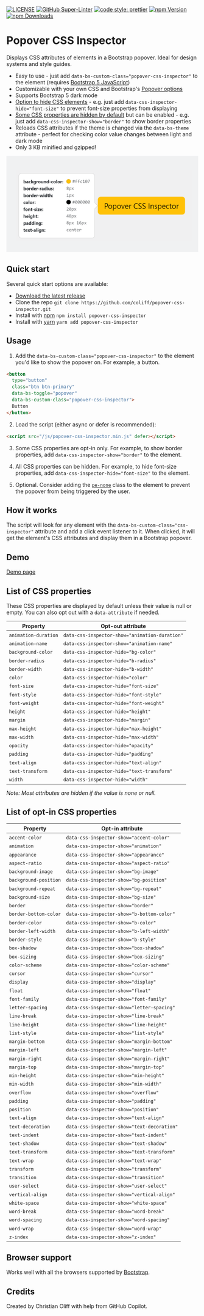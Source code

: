 [![LICENSE](https://img.shields.io/badge/license-MIT-lightgrey.svg)](https://raw.githubusercontent.com/coliff/popover-css-inspector/main/LICENSE)
[![GitHub Super-Linter](https://github.com/coliff/popover-css-inspector/workflows/Lint%20Code%20Base/badge.svg)](https://github.com/marketplace/actions/super-linter)
[![code style: prettier](https://img.shields.io/badge/code_style-prettier-ff69b4.svg?style=flat-square)](https://github.com/prettier/prettier)
[![npm Version](https://img.shields.io/npm/v/popover-css-inspector)](https://www.npmjs.com/package/popover-css-inspector)
[![npm Downloads](https://img.shields.io/npm/dt/popover-css-inspector.svg)](https://www.npmjs.com/package/popover-css-inspector)

# Popover CSS Inspector

Displays CSS attributes of elements in a Bootstrap popover. Ideal for design systems and style guides.

- Easy to use - just add `data-bs-custom-class="popover-css-inspector"` to the element (requires [Bootstrap 5 JavaScript](https://getbootstrap.com/docs/5.3/getting-started/introduction/#quick-start))
- Customizable with your own CSS and Bootstrap's [Popover options](https://getbootstrap.com/docs/5.3/components/popovers/#options)
- Supports Bootstrap 5 dark mode
- [Option to hide CSS elements](#list-of-css-properties) - e.g. just add `data-css-inspector-hide="font-size"` to prevent font-size properties from displaying
- [Some CSS properties are hidden by default](#list-of-opt-in-css-properties) but can be enabled - e.g. just add `data-css-inspector-show="border"` to show border properties
- Reloads CSS attributes if the theme is changed via the `data-bs-theme` attribute - perfect for checking color value changes between light and dark mode
- Only 3 KB minified and gzipped!

![Popover CSS Inspector](.github/social-preview.png)

## Quick start

Several quick start options are available:

- [Download the latest release](https://github.com/coliff/popover-css-inspector/releases/latest)
- Clone the repo `git clone https://github.com/coliff/popover-css-inspector.git`
- Install with [npm](https://www.npmjs.com/package/popover-css-inspector) `npm install popover-css-inspector`
- Install with [yarn](https://yarnpkg.com/en/package/popover-css-inspector) `yarn add popover-css-inspector`

## Usage

1. Add the `data-bs-custom-class="popover-css-inspector"` to the element you'd like to show the popover on. For example, a button.

```html
<button
  type="button"
  class="btn btn-primary"
  data-bs-toggle="popover"
  data-bs-custom-class="popover-css-inspector">
  Button
</button>
```

2. Load the script (either async or defer is recommended):

```html
<script src="/js/popover-css-inspector.min.js" defer></script>
```

3. Some CSS properties are opt-in only. For example, to show border properties, add `data-css-inspector-show="border"` to the element.

4. All CSS properties can be hidden. For example, to hide font-size properties, add `data-css-inspector-hide="font-size"` to the element.

5. Optional. Consider adding the [`pe-none`](https://getbootstrap.com/docs/5.3/utilities/interactions/#pointer-events) class to the element to prevent the popover from being triggered by the user.

## How it works

The script will look for any element with the `data-bs-custom-class="css-inspector"` attribute and add a click event listener to it. When clicked, it will get the element's CSS attributes and display them in a Bootstrap popover.

## Demo

[Demo page](https://coliff.github.io/popover-css-inspector/)

## List of CSS properties

These CSS properties are displayed by default unless their value is null or empty. You can also opt out with a `data-attribute` if needed.

| Property             | Opt-out attribute                              |
| -------------------- | ---------------------------------------------- |
| `animation-duration` | `data-css-inspector-show="animation-duration"` |
| `animation-name`     | `data-css-inspector-show="animation-name"`     |
| `background-color`   | `data-css-inspector-hide="bg-color"`           |
| `border-radius`      | `data-css-inspector-hide="b-radius"`           |
| `border-width`       | `data-css-inspector-hide="b-width"`            |
| `color`              | `data-css-inspector-hide="color"`              |
| `font-size`          | `data-css-inspector-hide="font-size"`          |
| `font-style`         | `data-css-inspector-hide="font-style"`         |
| `font-weight`        | `data-css-inspector-hide="font-weight"`        |
| `height`             | `data-css-inspector-hide="height"`             |
| `margin`             | `data-css-inspector-hide="margin"`             |
| `max-height`         | `data-css-inspector-hide="max-height"`         |
| `max-width`          | `data-css-inspector-hide="max-width"`          |
| `opacity`            | `data-css-inspector-hide="opacity"`            |
| `padding`            | `data-css-inspector-hide="padding"`            |
| `text-align`         | `data-css-inspector-hide="text-align"`         |
| `text-transform`     | `data-css-inspector-hide="text-transform"`     |
| `width`              | `data-css-inspector-hide="width"`              |

_Note: Most attributes are hidden if the value is none or null._

## List of opt-in CSS properties

| Property              | Opt-in attribute                            |
| --------------------- | ------------------------------------------- |
| `accent-color`        | `data-css-inspector-show="accent-color"`    |
| `animation`           | `data-css-inspector-show="animation"`       |
| `appearance`          | `data-css-inspector-show="appearance"`      |
| `aspect-ratio`        | `data-css-inspector-show="aspect-ratio"`    |
| `background-image`    | `data-css-inspector-show="bg-image"`        |
| `background-position` | `data-css-inspector-show="bg-position"`     |
| `background-repeat`   | `data-css-inspector-show="bg-repeat"`       |
| `background-size`     | `data-css-inspector-show="bg-size"`         |
| `border`              | `data-css-inspector-show="border"`          |
| `border-bottom-color` | `data-css-inspector-show="b-bottom-color"`  |
| `border-color`        | `data-css-inspector-show="b-color"`         |
| `border-left-width`   | `data-css-inspector-show="b-left-width"`    |
| `border-style`        | `data-css-inspector-show="b-style"`         |
| `box-shadow`          | `data-css-inspector-show="box-shadow"`      |
| `box-sizing`          | `data-css-inspector-show="box-sizing"`      |
| `color-scheme`        | `data-css-inspector-show="color-scheme"`    |
| `cursor`              | `data-css-inspector-show="cursor"`          |
| `display`             | `data-css-inspector-show="display"`         |
| `float`               | `data-css-inspector-show="float"`           |
| `font-family`         | `data-css-inspector-show="font-family"`     |
| `letter-spacing`      | `data-css-inspector-show="letter-spacing"`  |
| `line-break`          | `data-css-inspector-show="line-break"`      |
| `line-height`         | `data-css-inspector-show="line-height"`     |
| `list-style`          | `data-css-inspector-show="list-style"`      |
| `margin-bottom`       | `data-css-inspector-show="margin-bottom"`   |
| `margin-left`         | `data-css-inspector-show="margin-left"`     |
| `margin-right`        | `data-css-inspector-show="margin-right"`    |
| `margin-top`          | `data-css-inspector-show="margin-top"`      |
| `min-height`          | `data-css-inspector-show="min-height"`      |
| `min-width`           | `data-css-inspector-show="min-width"`       |
| `overflow`            | `data-css-inspector-show="overflow"`        |
| `padding`             | `data-css-inspector-show="padding"`         |
| `position`            | `data-css-inspector-show="position"`        |
| `text-align`          | `data-css-inspector-show="text-align"`      |
| `text-decoration`     | `data-css-inspector-show="text-decoration"` |
| `text-indent`         | `data-css-inspector-show="text-indent"`     |
| `text-shadow`         | `data-css-inspector-show="text-shadow"`     |
| `text-transform`      | `data-css-inspector-show="text-transform"`  |
| `text-wrap`           | `data-css-inspector-show="text-wrap"`       |
| `transform`           | `data-css-inspector-show="transform"`       |
| `transition`          | `data-css-inspector-show="transition"`      |
| `user-select`         | `data-css-inspector-show="user-select"`     |
| `vertical-align`      | `data-css-inspector-show="vertical-align"`  |
| `white-space`         | `data-css-inspector-show="white-space"`     |
| `word-break`          | `data-css-inspector-show="word-break"`      |
| `word-spacing`        | `data-css-inspector-show="word-spacing"`    |
| `word-wrap`           | `data-css-inspector-show="word-wrap"`       |
| `z-index`             | `data-css-inspector-show="z-index"`         |

## Browser support

Works well with all the browsers supported by [Bootstrap](https://getbootstrap.com/docs/5.3/getting-started/browsers-devices/#supported-browsers).

## Credits

Created by Christian Oliff with help from GitHub Copilot.

